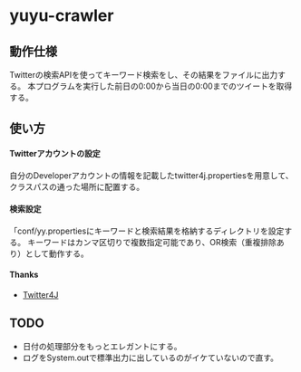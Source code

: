 # yuyu-crawler

## 動作仕様
Twitterの検索APIを使ってキーワード検索をし、その結果をファイルに出力する。
本プログラムを実行した前日の0:00から当日の0:00までのツイートを取得する。

## 使い方

#### Twitterアカウントの設定
自分のDeveloperアカウントの情報を記載したtwitter4j.propertiesを用意して、
クラスパスの通った場所に配置する。

#### 検索設定
「conf/yy.propertiesにキーワードと検索結果を格納するディレクトリを設定する。
キーワードはカンマ区切りで複数指定可能であり、OR検索（重複排除あり）として動作する。

#### Thanks
* [Twitter4J](http://twitter4j.org/)

## TODO
* 日付の処理部分をもっとエレガントにする。
* ログをSystem.outで標準出力に出しているのがイケていないので直す。

